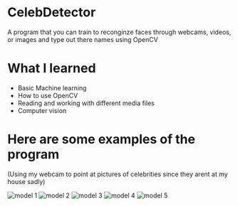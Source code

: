 # CelebDetector
A program that you can train to reconginze faces through webcams, videos, or images and type out there names using OpenCV

# What I learned 
- Basic Machine learning
- How to use OpenCV 
- Reading and working with different media files
- Computer vision

# Here are some examples of the program 
(Using my webcam to point at pictures of celebrities since they arent at my house sadly)

![model 1](https://user-images.githubusercontent.com/105137053/172661953-8260e9e6-8f31-4eae-875e-8cc6ecc0d3f2.PNG)
![model 2](https://user-images.githubusercontent.com/105137053/172661959-4171836b-29b0-48d7-aa80-21fa597e7996.PNG)
![model 3](https://user-images.githubusercontent.com/105137053/172661965-39fbebe1-3f26-4f12-afd6-a1142b36ca27.PNG)
![model 4](https://user-images.githubusercontent.com/105137053/172661971-227c6558-af2b-4faa-a4b7-15ef4f02f3d9.PNG)
![model 5](https://user-images.githubusercontent.com/105137053/172661979-ae240ab1-8da7-4456-b051-06c4b5188d42.PNG)
